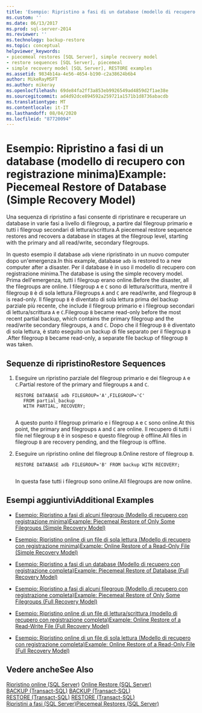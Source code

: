 ```yaml
---
title: 'Esempio: Ripristino a fasi di un database (modello di recupero con registrazione minima) | Microsoft Docs'
ms.custom: ''
ms.date: 06/13/2017
ms.prod: sql-server-2014
ms.reviewer: ''
ms.technology: backup-restore
ms.topic: conceptual
helpviewer_keywords:
- piecemeal restores [SQL Server], simple recovery model
- restore sequences [SQL Server], piecemeal
- simple recovery model [SQL Server], RESTORE examples
ms.assetid: 9834b14a-4e56-4654-b190-c2a38624b6b4
author: MikeRayMSFT
ms.author: mikeray
ms.openlocfilehash: 69de84fa2ff3a853eb9926549ad4859d2f1ae38e
ms.sourcegitcommit: ad4d92dce894592a259721a1571b1d8736abacdb
ms.translationtype: MT
ms.contentlocale: it-IT
ms.lasthandoff: 08/04/2020
ms.locfileid: "87720094"
---
```

# <a name="example-piecemeal-restore-of-database-simple-recovery-model"></a><span data-ttu-id="c3fb7-102">Esempio: Ripristino a fasi di un database (modello di recupero con registrazione minima)</span><span class="sxs-lookup"><span data-stu-id="c3fb7-102">Example: Piecemeal Restore of Database (Simple Recovery Model)</span></span>
  <span data-ttu-id="c3fb7-103">Una sequenza di ripristino a fasi consente di ripristinare e recuperare un database in varie fasi a livello di filegroup, a partire dal filegroup primario e tutti i filegroup secondari di lettura/scrittura.</span><span class="sxs-lookup"><span data-stu-id="c3fb7-103">A piecemeal restore sequence restores and recovers a database in stages at the filegroup level, starting with the primary and all read/write, secondary filegroups.</span></span>  
  
 <span data-ttu-id="c3fb7-104">In questo esempio il database `adb` viene ripristinato in un nuovo computer dopo un'emergenza.</span><span class="sxs-lookup"><span data-stu-id="c3fb7-104">In this example, database `adb` is restored to a new computer after a disaster.</span></span> <span data-ttu-id="c3fb7-105">Per il database è in uso il modello di recupero con registrazione minima.</span><span class="sxs-lookup"><span data-stu-id="c3fb7-105">The database is using the simple recovery model.</span></span> <span data-ttu-id="c3fb7-106">Prima dell'emergenza, tutti i filegroup erano online.</span><span class="sxs-lookup"><span data-stu-id="c3fb7-106">Before the disaster, all the filegroups are online.</span></span> <span data-ttu-id="c3fb7-107">I filegroup `A` e `C` sono di lettura/scrittura, mentre il filegroup `B` è di sola lettura.</span><span class="sxs-lookup"><span data-stu-id="c3fb7-107">Filegroups `A` and `C` are read/write, and filegroup `B` is read-only.</span></span> <span data-ttu-id="c3fb7-108">Il filegroup `B` è diventato di sola lettura prima del backup parziale più recente, che include il filegroup primario e i filegroup secondari di lettura/scrittura `A` e `C`.</span><span class="sxs-lookup"><span data-stu-id="c3fb7-108">Filegroup `B` became read-only before the most recent partial backup, which contains the primary filegroup and the read/write secondary filegroups, `A` and `C`.</span></span> <span data-ttu-id="c3fb7-109">Dopo che il filegroup `B` è diventato di sola lettura, è stato eseguito un backup di file separato per il filegroup `B` .</span><span class="sxs-lookup"><span data-stu-id="c3fb7-109">After filegroup `B` became read-only, a separate file backup of filegroup `B` was taken.</span></span>  
  
## <a name="restore-sequences"></a><span data-ttu-id="c3fb7-110">Sequenze di ripristino</span><span class="sxs-lookup"><span data-stu-id="c3fb7-110">Restore Sequences</span></span>  
  
1.  <span data-ttu-id="c3fb7-111">Eseguire un ripristino parziale del filegroup primario e dei filegroup `A` e `C`.</span><span class="sxs-lookup"><span data-stu-id="c3fb7-111">Partial restore of the primary and filegroups `A` and `C`.</span></span>  
  
    ```  
    RESTORE DATABASE adb FILEGROUP='A',FILEGROUP='C'   
       FROM partial_backup   
       WITH PARTIAL, RECOVERY;  
  
    ```  
  
     <span data-ttu-id="c3fb7-112">A questo punto il filegroup primario e i filegroup `A` e `C` sono online.</span><span class="sxs-lookup"><span data-stu-id="c3fb7-112">At this point, the primary and filegroups `A` and `C` are online.</span></span> <span data-ttu-id="c3fb7-113">Il recupero di tutti i file nel filegroup `B` è in sospeso e questo filegroup è offline.</span><span class="sxs-lookup"><span data-stu-id="c3fb7-113">All files in filegroup `B` are recovery pending, and the filegroup is offline.</span></span>  
  
2.  <span data-ttu-id="c3fb7-114">Eseguire un ripristino online del filegroup `B`.</span><span class="sxs-lookup"><span data-stu-id="c3fb7-114">Online restore of filegroup `B`.</span></span>  
  
    ```  
    RESTORE DATABASE adb FILEGROUP='B' FROM backup WITH RECOVERY;  
  
    ```  
  
     <span data-ttu-id="c3fb7-115">In questa fase tutti i filegroup sono online.</span><span class="sxs-lookup"><span data-stu-id="c3fb7-115">All filegroups are now online.</span></span>  
  
## <a name="additional-examples"></a><span data-ttu-id="c3fb7-116">Esempi aggiuntivi</span><span class="sxs-lookup"><span data-stu-id="c3fb7-116">Additional Examples</span></span>  
  
-   [<span data-ttu-id="c3fb7-117">Esempio: Ripristino a fasi di alcuni filegroup &#40;Modello di recupero con registrazione minima&#41;</span><span class="sxs-lookup"><span data-stu-id="c3fb7-117">Example: Piecemeal Restore of Only Some Filegroups &#40;Simple Recovery Model&#41;</span></span>](example-piecemeal-restore-of-only-some-filegroups-simple-recovery-model.md)  
  
-   [<span data-ttu-id="c3fb7-118">Esempio: Ripristino online di un file di sola lettura &#40;Modello di recupero con registrazione minima&#41;</span><span class="sxs-lookup"><span data-stu-id="c3fb7-118">Example: Online Restore of a Read-Only File &#40;Simple Recovery Model&#41;</span></span>](example-online-restore-of-a-read-only-file-simple-recovery-model.md)  
  
-   [<span data-ttu-id="c3fb7-119">Esempio: Ripristino a fasi di un database &#40;Modello di recupero con registrazione completa&#41;</span><span class="sxs-lookup"><span data-stu-id="c3fb7-119">Example: Piecemeal Restore of Database &#40;Full Recovery Model&#41;</span></span>](example-piecemeal-restore-of-database-full-recovery-model.md)  
  
-   [<span data-ttu-id="c3fb7-120">Esempio: Ripristino a fasi di alcuni filegroup &#40;Modello di recupero con registrazione completa&#41;</span><span class="sxs-lookup"><span data-stu-id="c3fb7-120">Example: Piecemeal Restore of Only Some Filegroups &#40;Full Recovery Model&#41;</span></span>](example-piecemeal-restore-of-only-some-filegroups-full-recovery-model.md)  
  
-   [<span data-ttu-id="c3fb7-121">Esempio: Ripristino online di un file di lettura/scrittura &#40;modello di recupero con registrazione completa&#41;</span><span class="sxs-lookup"><span data-stu-id="c3fb7-121">Example: Online Restore of a Read-Write File &#40;Full Recovery Model&#41;</span></span>](example-online-restore-of-a-read-write-file-full-recovery-model.md)  
  
-   [<span data-ttu-id="c3fb7-122">Esempio: Ripristino online di un file di sola lettura &#40;Modello di recupero con registrazione completa&#41;</span><span class="sxs-lookup"><span data-stu-id="c3fb7-122">Example: Online Restore of a Read-Only File &#40;Full Recovery Model&#41;</span></span>](example-online-restore-of-a-read-only-file-full-recovery-model.md)  
  
## <a name="see-also"></a><span data-ttu-id="c3fb7-123">Vedere anche</span><span class="sxs-lookup"><span data-stu-id="c3fb7-123">See Also</span></span>  
 <span data-ttu-id="c3fb7-124">[Ripristino online &#40;SQL Server&#41;](online-restore-sql-server.md) </span><span class="sxs-lookup"><span data-stu-id="c3fb7-124">[Online Restore &#40;SQL Server&#41;](online-restore-sql-server.md) </span></span>  
 <span data-ttu-id="c3fb7-125">[BACKUP &#40;Transact-SQL&#41;](/sql/t-sql/statements/backup-transact-sql) </span><span class="sxs-lookup"><span data-stu-id="c3fb7-125">[BACKUP &#40;Transact-SQL&#41;](/sql/t-sql/statements/backup-transact-sql) </span></span>  
 <span data-ttu-id="c3fb7-126">[RESTORE &#40;Transact-SQL&#41;](/sql/t-sql/statements/restore-statements-transact-sql) </span><span class="sxs-lookup"><span data-stu-id="c3fb7-126">[RESTORE &#40;Transact-SQL&#41;](/sql/t-sql/statements/restore-statements-transact-sql) </span></span>  
 [<span data-ttu-id="c3fb7-127">Ripristini a fasi &#40;SQL Server&#41;</span><span class="sxs-lookup"><span data-stu-id="c3fb7-127">Piecemeal Restores &#40;SQL Server&#41;</span></span>](piecemeal-restores-sql-server.md)  
  
  

